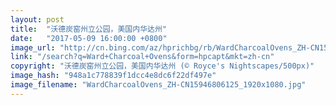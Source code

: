 ```yaml
---
layout: post
title:  "沃德炭窑州立公园，美国内华达州"
date:   "2017-05-09 16:00:00 +0800"
image_url: "http://cn.bing.com/az/hprichbg/rb/WardCharcoalOvens_ZH-CN15946806125_1920x1080.jpg"
link: "/search?q=Ward+Charcoal+Ovens&form=hpcapt&mkt=zh-cn"
copyright: "沃德炭窑州立公园，美国内华达州 (© Royce's Nightscapes/500px)"
image_hash: "948a1c778839f1dcc4e8dc6f22df497e"
image_filename: "WardCharcoalOvens_ZH-CN15946806125_1920x1080.jpg"
---
```

